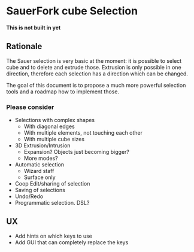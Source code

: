 # SauerFork cube Selection

**This is not built in yet**

## Rationale

The Sauer selection is very basic at the moment:
it is possible to select cube and to delete and extrude
those. Extrusion is only possible in one direction,
therefore each selection has a direction which can be
changed.

The goal of this document is to propose a much more powerful
selection tools and a roadmap how to implement those.

### Please consider

* Selections with complex shapes
  * With diagonal edges
  * With multiple elements, not touching each other
  * With multiple cube sizes
* 3D Extrusion/Intrusion
  * Expansion? Objects just becoming bigger?
  * More modes?
* Automatic selection
  * Wizard staff
  * Surface only
* Coop Edit/sharing of selection
* Saving of selections
* Undo/Redo
* Programmatic selection. DSL?

## UX

* Add hints on which keys to use
* Add GUI that can completely replace the keys
